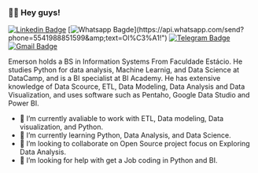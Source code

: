 ### :man_technologist: Hey guys! 

[![Linkedin Badge](https://img.shields.io/badge/-LinkedIn-blue?style=flat-square&amp;logo=Linkedin&amp;logoColor=white&amp;link=https://www.linkedin.com/in/emerson-santo-8459b232/)](https://www.linkedin.com/in/emerson-santo-8459b232/)
[![Whatsapp Bagde](https://img.shields.io/badge/-Whatsapp-4CA143?style=flat-square&amp;labelColor=4CA143&amp;logo=whatsapp&amp;logoColor=white&amp;link=https://api.whatsapp.com/send?phone=5541988851599&amp;text=Ol%C3%A1!")](https://api.whatsapp.com/send?phone=5541988851599&amp;text=Ol%C3%A1!")
[![Telegram Badge](https://img.shields.io/badge/-Telegram-1ca0f1?style=flat-square&amp;labelColor=1ca0f1&amp;logo=telegram&amp;logoColor=white&amp;link=https://t.me/eme_renan)](https://t.me/eme_renan)
[![Gmail Badge](https://img.shields.io/badge/-Gmail-c14438?style=flat-square&amp;logo=Gmail&amp;logoColor=white&amp;link=mailto:renansouza.it@gmail.com)](mailto:renansouza.it@gmail.com)


Emerson holds a BS in Information Systems From Faculdade Estácio. He studies Python for data analysis, Machine Learnig, and Data Science at DataCamp, and is a BI specialist at BI Academy. He has extensive knowledge of Data Scource, ETL, Data Modeling, Data Analysis and Data Visualization, and uses software such as Pentaho, Google Data Studio and Power BI.

- 🔭 I’m currently avaliable to work with ETL, Data modeling, Data visualization, and Python.
- 🌱 I’m currently learning Python, Data Analysis, and Data Science.
- 👯 I’m looking to collaborate on Open Source project focus on Exploring Data Analysis.
- 🤔 I’m looking for help with get a Job coding in Python and BI.
